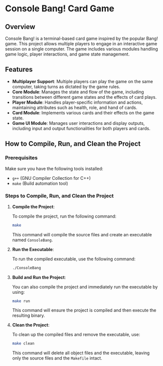 # Console Bang! Card Game

## Overview

Console Bang! is a terminal-based card game inspired by the popular Bang! game. This project allows multiple players to engage in an interactive game session on a single computer. The game includes various modules handling game logic, player interactions, and game state management.

## Features

- **Multiplayer Support**: Multiple players can play the game on the same computer, taking turns as dictated by the game rules.
- **Core Module**: Manages the state and flow of the game, including transitions between different game states and the effects of card plays.
- **Player Module**: Handles player-specific information and actions, maintaining attributes such as health, role, and hand of cards.
- **Card Module**: Implements various cards and their effects on the game state.
- **Game UI Module**: Manages user interactions and display outputs, including input and output functionalities for both players and cards.

## How to Compile, Run, and Clean the Project

### Prerequisites

Make sure you have the following tools installed:
- `g++` (GNU Compiler Collection for C++)
- `make` (Build automation tool)

### Steps to Compile, Run, and Clean the Project

1. **Compile the Project**:

    To compile the project, run the following command:
    ```sh
    make
    ```

    This command will compile the source files and create an executable named `ConsoleBang`.

2. **Run the Executable**:

    To run the compiled executable, use the following command:
    ```sh
    ./ConsoleBang
    ```

3. **Build and Run the Project**:

    You can also compile the project and immediately run the executable by using:
    ```sh
    make run
    ```

    This command will ensure the project is compiled and then execute the resulting binary.

4. **Clean the Project**:

    To clean up the compiled files and remove the executable, use:
    ```sh
    make clean
    ```

    This command will delete all object files and the executable, leaving only the source files and the `Makefile` intact.

